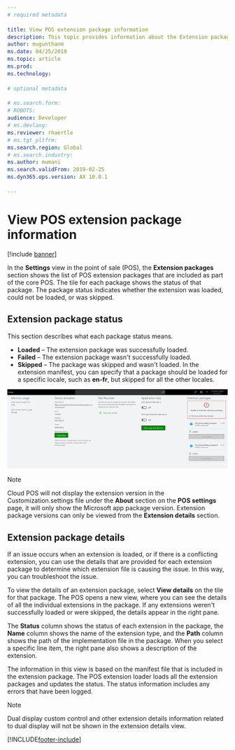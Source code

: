 ```yaml
---
# required metadata

title: View POS extension package information
description: This topic provides information about the Extension packages section of the Settings view in the point of sale (POS).
author: mugunthanm
ms.date: 04/25/2019
ms.topic: article
ms.prod: 
ms.technology: 

# optional metadata

# ms.search.form: 
# ROBOTS: 
audience: Developer
# ms.devlang: 
ms.reviewer: rhaertle
# ms.tgt_pltfrm: 
ms.search.region: Global
# ms.search.industry: 
ms.author: mumani
ms.search.validFrom: 2019-02-25
ms.dyn365.ops.version: AX 10.0.1

---
```


# View POS extension package information

[!include [banner](../includes/banner.md)]

In the **Settings** view in the point of sale (POS), the **Extension packages** section shows the list of POS extension packages that are included as part of the core POS. The tile for each package shows the status of that package. The package status indicates whether the extension was loaded, could not be loaded, or was skipped.

## Extension package status

This section describes what each package status means.

- **Loaded** – The extension package was successfully loaded.
- **Failed** – The extension package wasn't successfully loaded.
- **Skipped** – The package was skipped and wasn't loaded. In the extension manifest, you can specify that a package should be loaded for a specific locale, such as **en-fr**, but skipped for all the other locales.

[![Extension packages section in the POS Settings view.](./media/ExtensionPackage.png)](./media/ExtensionPackage.png)

> [!NOTE]
> Cloud POS will not display the extension version in the Customization.settings file under the **About** section on the **POS settings** page, it will only show the Microsoft app package version. Extension package versions can only be viewed from the **Extension details** section.

## Extension package details

If an issue occurs when an extension is loaded, or if there is a conflicting extension, you can use the details that are provided for each extension package to determine which extension file is causing the issue. In this way, you can troubleshoot the issue.

To view the details of an extension package, select **View details** on the tile for that package. The POS opens a new view, where you can see the details of all the individual extensions in the package. If any extensions weren't successfully loaded or were skipped, the details appear in the right pane.

The **Status** column shows the status of each extension in the package, the **Name** column shows the name of the extension type, and the **Path** column shows the path of the implementation file in the package. When you select a specific line item, the right pane also shows a description of the extension.

The information in this view is based on the manifest file that is included in the extension package. The POS extension loader loads all the extension packages and updates the status. The status information includes any errors that have been logged.

> [!NOTE]
> Dual display custom control and other extension details information related to dual display will not be shown in the extension details view.



[!INCLUDE[footer-include](../../includes/footer-banner.md)]